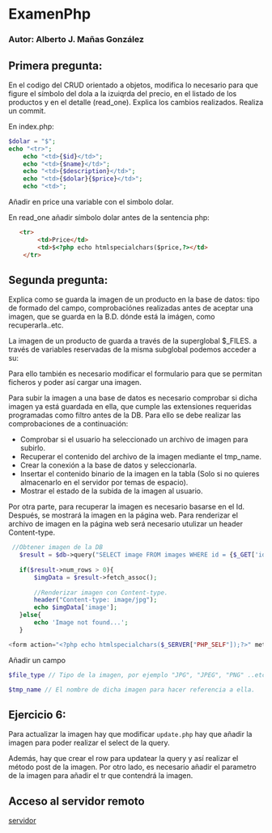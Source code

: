 # ExamenPhp

### Autor: Alberto J. Mañas González
## Primera pregunta:
En el codigo del CRUD orientado a objetos, modifica lo necesario para que figure el símbolo del dola a la izuiqrda del precio, en el listado de los productos y en el detalle (read_one). Explica los cambios realizados. Realiza un commit.

En index.php:
```php
$dolar = "$";
echo "<tr>";
    echo "<td>{$id}</td>";
    echo "<td>{$name}</td>";
    echo "<td>{$description}</td>";
    echo "<td>{$dolar}{$price}</td>";
    echo "<td>";
```
Añadir en price una variable con el simbolo dolar.


En read_one añadir símbolo dolar antes de la sentencia php:
```html
   <tr>
        <td>Price</td>
        <td>$<?php echo htmlspecialchars($price,?></td>
    </tr>
```

## Segunda pregunta:
Explica como se guarda la imagen de un producto en la base de datos: tipo de formado del campo, comprobaciónes realizadas antes de aceptar una imagen, que se guarda en la B.D. dónde está la imágen, como recuperarla..etc.

La imagen de un producto de guarda a través de la superglobal $_FILES. a través de variables reservadas de la misma subglobal podemos acceder a su:

Para ello también es necesario modificar el formulario para que se permitan ficheros y poder así cargar una imagen. 

Para subir la imagen a una base de datos es necesario comprobar si dicha imagen ya está guardada en ella, que cumple las extensiones requeridas programadas como filtro antes de la DB.
Para ello se debe realizar las comprobaciones de a continuación:

 - Comprobar si el usuario ha seleccionado un archivo de imagen para subirlo.
 - Recuperar el contenido del archivo de la imagen mediante el tmp_name.
 - Crear la conexión a la base de datos y seleccionarla.
 - Insertar el contenido binario de la imagen en la tabla (Solo si no quieres almacenarlo en el servidor por temas de espacio).
 - Mostrar el estado de la subida de la imagen al usuario.

 Por otra parte, para recuperar la imagen es necesario basarse en el Id. Después, se mostrará la imagen en la página web. Para renderizar el archivo de imagen en la página web será necesario utulizar un header Content-type.
 ```php
  //Obtener imagen de la DB
    $result = $db->query("SELECT image FROM images WHERE id = {$_GET['id']}");
    
    if($result->num_rows > 0){
        $imgData = $result->fetch_assoc();
        
        //Renderizar imagen con Content-type.
        header("Content-type: image/jpg"); 
        echo $imgData['image']; 
    }else{
        echo 'Image not found...';
    }
 ```

```php
<form action="<?php echo htmlspecialchars($_SERVER["PHP_SELF"]);?>" method="post" enctype="multipart/form-data">
```

Añadir un campo

```php
$file_type // Tipo de la imagen, por ejemplo "JPG", "JPEG", "PNG" ..etc.

$tmp_name // El nombre de dicha imagen para hacer referencia a ella.
```


## Ejercicio 6:
Para actualizar la imagen hay que modificar ```update.php``` hay que añadir la imagen para poder realizar el select de la query.

Además, hay que crear el row para updatear la query y así realizar el método post de la imagen.
Por otro lado, es necesario añadir el parametro de la imagen para añadir el tr que contendrá la imagen.



## Acceso al servidor remoto
[servidor](http://albertoserver.hopto.org/trabajos/trabajoCrudDB/index.php)